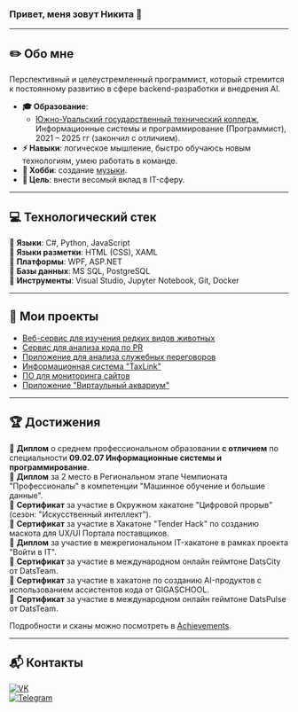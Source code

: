 ### Привет, меня зовут Никита 👋

---

## ✏️ Обо мне
Перспективный и целеустремленный программист, который стремится к постоянному развитию в сфере backend-разработки и внедрения AI.

- **🎓 Образование**:
  - [Южно-Уральский государственный технический колледж](https://sustec.ru/), Информационные системы и программирование (Программист), 2021 – 2025 гг (закончил с отличием).
- **⚡ Навыки**: логическое мышление, быстро обучаюсь новым технологиям, умею работать в команде.
- **🎵 Хобби**: создание [музыки](https://soundcloud.com/6lockthu9).
- **🎯 Цель**: внести весомый вклад в IT-сферу.

---

## 💻 Технологический стек

🔹 **Языки**: C#, Python, JavaScript  
🔹 **Языки разметки**: HTML (CSS), XAML  
🔹 **Платформы**: WPF, ASP.NET  
🔹 **Базы данных**: MS SQL, PostgreSQL  
🔹 **Инструменты**: Visual Studio, Jupyter Notebook, Git, Docker  

---

## 🚀 Мои проекты
- [Веб-сервис для изучения редких видов животных ](https://github.com/sser1to/Zooracle)
- [Сервис для анализа кода по PR](https://github.com/Mitoshi-Team/pr_analyzer)
- [Приложение для анализа служебных переговоров](https://github.com/Cat-Programmers/AudioML)
- [Информационная система "TaxLink"](https://github.com/sser1to/TaxLink)
- [ПО для мониторинга сайтов](https://github.com/sser1to/Site-monitoring-C-)
- [Приложение "Виртаульный аквариум"](https://github.com/sser1to/virtual_aquarium)

---

## 🏆 Достижения

🏅 **Диплом** о среднем профессиональном образовании **с отличием** по специальности **09.02.07 Информационные системы и программирование**. <br>
🏅 **Диплом** за 2 место в Региональном этапе Чемпионата "Профессионалы" в компетенции "Машинное обучение и большие данные". <br>
📜 **Сертификат** за участие в Окружном хакатоне "Цифровой прорыв" (сезон: "Искусственный интеллект"). <br>
📜 **Сертификат** за участие в Хакатоне "Tender Hack" по созданию маскота для UX/UI Портала поставщиков. <br>
📜 **Диплом** за участие в межрегиональном IT-хакатоне в рамках проекта "Войти в IT". <br>
📜 **Сертификат** за участие в международном онлайн геймтоне DatsCity от DatsTeam. <br>
📜 **Сертификат** за участие в хакатоне по созданию AI-продуктов с использованием ассистентов кода от GIGASCHOOL. <br>
📜 **Сертификат** за участие в международном онлайн геймтоне DatsPulse от DatsTeam.

Подробности и сканы можно посмотреть в [Achievements](https://github.com/sser1to/Achievements).

---

## 📬 Контакты

[![VK](https://img.shields.io/badge/VK-%23007AFF.svg?style=for-the-badge&logo=vk&logoColor=white)](https://vk.com/sser1to)  
[![Telegram](https://img.shields.io/badge/Telegram-%23007AFF.svg?style=for-the-badge&logo=telegram&logoColor=white)](https://t.me/sser1to)  
